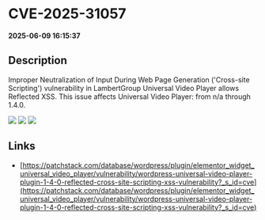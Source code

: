 # CVE-2025-31057

**2025-06-09 16:15:37**

## Description
Improper Neutralization of Input During Web Page Generation ('Cross-site Scripting') vulnerability in LambertGroup Universal Video Player allows Reflected XSS. This issue affects Universal Video Player: from n/a through 1.4.0.

![](https://img.shields.io/static/v1?label=Score&message=7.1&color=red)
![](https://img.shields.io/static/v1?label=Severity&message=HIGH&color=red)
![](https://img.shields.io/static/v1?label=CWE&message=XSS&color=green)

## Links
- [https://patchstack.com/database/wordpress/plugin/elementor_widget_universal_video_player/vulnerability/wordpress-universal-video-player-plugin-1-4-0-reflected-cross-site-scripting-xss-vulnerability?_s_id=cve](https://patchstack.com/database/wordpress/plugin/elementor_widget_universal_video_player/vulnerability/wordpress-universal-video-player-plugin-1-4-0-reflected-cross-site-scripting-xss-vulnerability?_s_id=cve)
